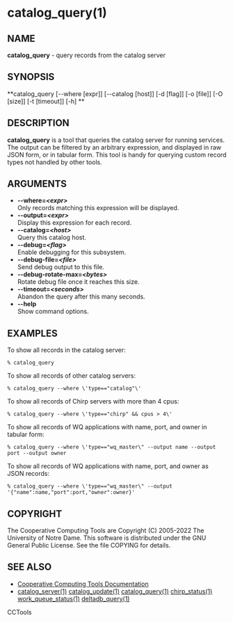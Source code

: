 






















# catalog_query(1)

## NAME
**catalog_query** - query records from the catalog server

## SYNOPSIS
**catalog_query [--where [expr]] [--catalog [host]] [-d [flag]] [-o [file]] [-O [size]] [-t [timeout]] [-h] **

## DESCRIPTION

**catalog_query** is a tool that queries the catalog server for running services.
The output can be filtered by an arbitrary expression, and displayed in raw JSON
form, or in tabular form. This tool is handy for querying custom record types not handled
by other tools.

## ARGUMENTS


- **--where=_&lt;expr&gt;_**<br /> Only records matching this expression will be displayed.
- **--output=_&lt;expr&gt;_**<br /> Display this expression for each record.
- **--catalog=_&lt;host&gt;_**<br /> Query this catalog host.
- **--debug=_&lt;flag&gt;_**<br /> Enable debugging for this subsystem.
- **--debug-file=_&lt;file&gt;_**<br /> Send debug output to this file.
- **--debug-rotate-max=_&lt;bytes&gt;_**<br /> Rotate debug file once it reaches this size.
- **--timeout=_&lt;seconds&gt;_**<br /> Abandon the query after this many seconds.
- **--help**<br /> Show command options.


## EXAMPLES

To show all records in the catalog server:

```
% catalog_query
```

To show all records of other catalog servers:

```
% catalog_query --where \'type=="catalog"\'
```

To show all records of Chirp servers with more than 4 cpus:

```
% catalog_query --where \'type=="chirp" && cpus > 4\'
```

To show all records of WQ applications with name, port, and owner in tabular form:

```
% catalog_query --where \'type=="wq_master\" --output name --output port --output owner
```

To show all records of WQ applications with name, port, and owner as JSON records:

```
% catalog_query --where \'type=="wq_master\" --output '{"name":name,"port":port,"owner":owner}'
```

## COPYRIGHT

The Cooperative Computing Tools are Copyright (C) 2005-2022 The University of Notre Dame.  This software is distributed under the GNU General Public License.  See the file COPYING for details.

## SEE ALSO

- [Cooperative Computing Tools Documentation]("../index.html")
- [catalog_server(1)](catalog_server.md)  [catalog_update(1)](catalog_update.md)  [catalog_query(1)](catalog_query.md)  [chirp_status(1)](chirp_status.md)  [work_queue_status(1)](work_queue_status.md)   [deltadb_query(1)](deltadb_query.md)


CCTools
